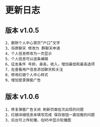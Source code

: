 # 更新日志
## 版本 v1.0.5
```
2、删除个人中心首页“户口”文字
3、将原聊天 修改为 群聊天申请
4、个人信息修改为一页显示
5、个人信息可以逐条编辑
6、征友条件 年龄，身高，收入，增加最低和最高选项
7、在查看用户信息添加聊天和关注 
8、修改红娘个人中心样式
9、增加登录弹窗广告
```
## 版本 v1.0.6
```
1、修复弹窗广告关闭 刷新页面在次出现的问题
2、红娘详细信息未填写完成 保存按钮一直加载的问题
3、后台可上传轮播，在H5中显示轮播图
```